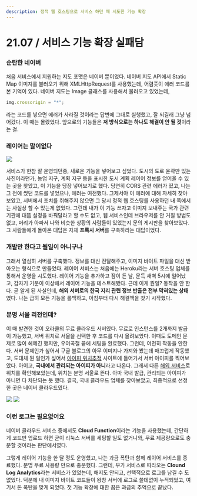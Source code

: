 ```yaml
---
description: 정적 웹 호스팅으로 서비스 하던 때 시도한 기능 확장
---
```


# 21.07 / 서비스 기능 확장 실패담

### 순탄한 네이버

처음 서비스에서 지원하는 지도 포맷은 네이버 뿐이었다. 네이버 지도 API에서 Static Map 이미지를 불러오기 위해 XMLHttpRequest를 사용했는데, 어렴풋이 에러 코드를 본 기억이 있다. 네이버 지도는 Image 클래스를 사용해서 불러오고 있었는데,

```javascript
img.crossorigin = "*";
```

라는 코드를 넣으면 에러가 사라질 것이라는 답변에 그대로 실행했고, 잘 되길래 그냥 넘어갔다. 이 때는 몰랐었다. 앞으로의 기능들은 **저 방식으로는 하나도 해결이 안 될 것**이라는 걸.

### 레이어는 말이없다

![](https://t1.daumcdn.net/cfile/blog/99E952455DAA73680B)

서비스가 한참 잘 운영되던중, 새로운 기능을 넣어보고 싶었다. 도시의 도로 윤곽만 있는 사진이라던가, 농업 지구, 계획 지구 등을 표시한 도시 계획 레이어 정보를 얻어올 수 있는 곳을 찾았고, 이 기능을 당장 넣어보기로 했다. 당연히 CORS 관련 에러가 떴고, 나는 그 전에 썼던 코드를 넣었으나, 에러는 여전했다. 그제서야 이 에러에 대해 자세히 찾아보았고, 서버에서 조치를 취해주지 않으면 그 당시 정적 웹 호스팅를 사용하던 내 쪽에서는 사실상 할 수 있는게 없었다. 그런데 내가 이 기능 쓰자고 이미지 보내주는 국가 관련 기관에 대뜸 설정을 바꿔달라고 할 수도 없고, 웹 서비스인데 브라우저를 안 거칠 방법도 없고, 머리가 아파서 나와 비슷한 상황의 사람들이 있었는지 문의 게시판을 찾아보았다. 그 사람들에게 돌아온 대답은 자체 **프록시 서버**를 구축하라는 대답이었다.

### 개발만 한다고 될일이 아니구나

그래서 열심히 서버를 구축했다. 정보를 대신 전달해주고, 이미지 바이트 파일을 대신 받아오는 형식으로 만들었다. 레이어 서비스는 처음에는 Heroku라는 서버 호스팅 업체를 통해서 운영을 시도했다. 레이어 기능을 추가하고 잠이 든 날, 문득 새벽 5시에 일어났고, 갑자기 기분이 이상해서 레이어 기능을 테스트해봤다. 근데 이게 뭔일? 동작을 안 한다. 곧 알게 된 사실인데, **해외 서버로의 한국 지리 관련 정보 반출은 전부 막혀있는 상태**였다. 나는 급히 모든 기능을 롤백하고, 아침부터 다시 해결책을 찾기 시작했다.

### 분명 서울 리전인데?

이 때 발견한 것이 오라클의 무료 클라우드 서버였다. 무료로 인스턴스를 2개까지 발급이 가능했고, 서버 위치로 서울을 선택한 후 코드를 다시 올려보았다. 이때도 도메인 문제로 많이 헤메긴 했지만, 우여곡절 끝에 세팅을 완료했다. 그런데, 여전히 작동을 안한다. 서버 문제인가 싶어서 구글 블로그의 아무 이미지나 가져와 봤는데 매끄럽게 작동했고, 도대체 뭔 일인가 싶어서 [아이피 위치추적](https://mylocation.co.kr/) 사이트에 들어가서 서버 아이피를 찍어보았다. 아이고, **국내에서 관리되는 아이피가 아니**라고 나온다. 그래서 다른 [해외 서비스](https://www.ip-tracker.org/)로 위치를 확인해보았는데, 위치는 분명 서울로 뜬다. 아마 국내 발급, 관리되는 아이피가 아니면 다 차단되는 듯 했다. 결국, 국내 클라우드 업체를 찾아보았고, 최종적으로 선정한 곳은 네이버 클라우드였다.

![](https://user-images.githubusercontent.com/59993347/149279486-849e9dae-96fe-417f-bcd8-9d7347fb7612.jpg) ![](https://user-images.githubusercontent.com/59993347/149279488-e85265dc-57dd-4c64-988a-4d1c5d97487d.jpg)

### 이런 로그는 필요없어요

네이버 클라우드 서비스 중에서도 **Cloud Function**이라는 기능을 사용했는데, 간단하게 코드만 업로드 하면 굳이 리눅스 서버를 세팅할 일도 없거니와, 무료 제공량으로도 충분할 것이라는 판단에서였다.&#x20;

그렇게 레이어 기능을 한 달 정도 운영했고, 나는 과금 폭탄과 함께 레이어 서비스를 종료했다. 분명 무료 사용량 만으로 충분했다. 그런데, 부가 서비스로 따라오는 **Clound Log Analytics**라는 서비스가 있었는데, 해지도 안되고, 선택적으로 로그를 남길 수 도 없었다. 덕분에 내 이미지 바이트 코드들이 왕창 서버에 로그로 쓸데없이 누적되었고, 여기서 돈 폭탄을 맞게 되었다. 첫 기능 확장에 대한 꿈은 과금의 추억으로 끝났다.
